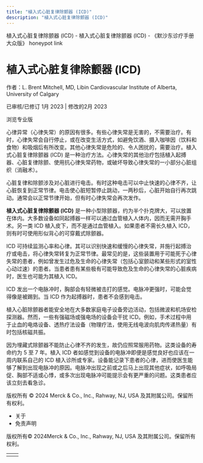 ```yaml
---
title: "植入式心脏复律除颤器 (ICD)"
description: "植入式心脏复律除颤器 (ICD)"
---
```


﻿植入式心脏复律除颤器 (ICD) - 植入式心脏复律除颤器 (ICD) - 《默沙东诊疗手册大众版》 honeypot link

# 植入式心脏复律除颤器 (ICD)

作者：L. Brent Mitchell, MD, Libin Cardiovascular Institute of Alberta, University of
Calgary

已审核/已修订 1月 2023 \| 修改的2月 2023

浏览专业版

心律异常（心律失常）的原因有很多。有些心律失常是无害的，不需要治疗。有时，心律失常会自行停止，或在改变生活方式，如避免饮酒、摄入咖啡因（饮料和食物）和吸烟后有所改变。其他心律失常是危险的、令人困扰的，需要治疗。植入式心脏复律除颤器 (ICD) 是一种治疗方法。心律失常的其他治疗包括植入起搏器、心脏复律除颤、使用抗心律失常药物，或破坏导致心律失常的一小部分心脏组织（消融术）。

心脏复律和除颤涉及对心脏进行电击。有时这种电击可以中止快速的心律不齐，让心脏恢复到正常节律。电击使心脏短暂停止跳动，一两秒后，心脏开始自行再次跳动。通常会以正常节律开始，但有时心律失常会再次发作。

**植入式心脏复律除颤器 (ICD)** 是一种小型除颤器，约为半个扑克牌大，可以放置在体内。大多数设备如同起搏器一样可以通过血管植入人体内，因而无需开胸手术。另一类 ICD 植入皮下，而不是通过血管植入。如果患者不需长久植入 ICD，则有时可使用形似背心的可穿戴式除颤器。

ICD 可持续监测心率和心律。其可以识别快速和缓慢的心律失常，并施行起搏治疗或电击，将心律失常转复为正常节律。最常见的是，这些装置用于可能死于心律失常的患者，例如曾发生过危及生命的心律失常（包括心室颤动和某些形式的室性心动过速）的患者。当患者患有某些极有可能导致危及生命的心律失常的心脏疾病时，医生也可能为其植入 ICD。

ICD 发出一个电脉冲时，胸部会有轻微被击打的感觉。电脉冲更强时，可能会觉得像是被踢到。当 ICD 作为起搏器时，患者不会感到电击。

植入心脏除颤器者能安全地在大多数家庭电子设备旁边活动，包括微波和机场安检探测器。然而，一些有强磁场或强电场的设备会干扰 ICD。例如，手术过程中用于止血的电烙设备、透热疗法设备（物理疗法，使用无线电波向肌肉传递热量）有时包括核磁共振。

因为埋藏式除颤器不能防止心律不齐的发生，故仍应照常服用药物。这类设备的寿命约为 5 至 7 年。植入 ICD 者如感觉到设备的电脉冲即便是感觉良好也应该在一周内联系自己的 ICD 植入诊所或专家。设备能记录下患者的心律，进而使医生能够了解到出现电脉冲的原因。电脉冲出现之前或之后马上出现其他症状，如呼吸局促、胸部不适或心悸，或多次出现电脉冲可能提示会有更严重的问题。这类患者应该立刻去看急诊。



版权所有 © 2024
Merck & Co., Inc., Rahway, NJ, USA 及其附属公司。保留所有权利。

- 关于
- 免责声明

版权所有© 2024Merck & Co., Inc., Rahway, NJ, USA 及其附属公司。保留所有权利。

|     |     |
| --- | --- |
|  |  |